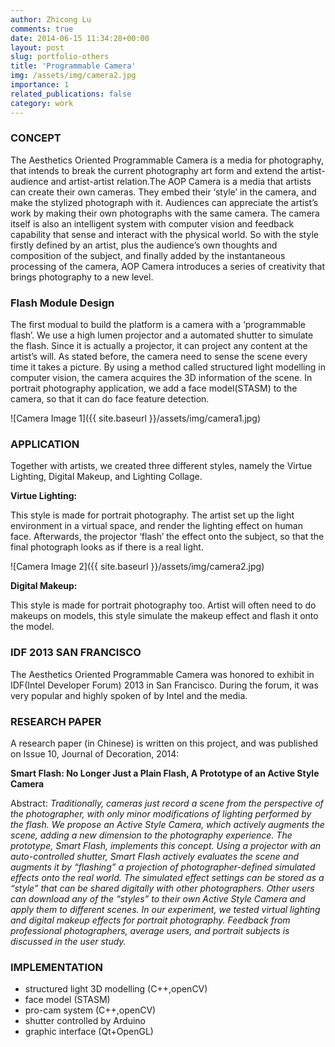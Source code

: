 ```yaml
---
author: Zhicong Lu
comments: true
date: 2014-06-15 11:34:28+00:00
layout: post
slug: portfolio-others
title: 'Programmable Camera'
img: /assets/img/camera2.jpg
importance: 1
related_publications: false
category: work
---
```


<h3><b>CONCEPT</b></h3>
<p>The Aesthetics Oriented Programmable Camera is a media for photography, that intends to break the current photography art form and extend the artist-audience and artist-artist relation.The AOP Camera is a media that artists can create their own cameras. They embed their ‘style’ in the camera, and make the stylized photograph with it. Audiences can appreciate the artist’s work by making their own photographs with the same camera. The camera itself is also an intelligent system with computer vision and feedback capability that sense and interact with the physical world. So with the style firstly defined by an artist, plus the audience’s own thoughts and composition of the subject, and finally added by the instantaneous processing of the camera, AOP Camera introduces a series of creativity that brings photography to a new level.</p>
<h3><b>Flash Module Design</b></h3>
<p>The first modual to build the platform is a camera with a ‘programmable flash’. We use a high lumen projector and a automated shutter to simulate the flash. Since it is actually a projector, it can project any content at the artist’s will. As stated before, the camera need to sense the scene every time it takes a picture. By using a method called structured light modelling in computer vision, the camera acquires the 3D information of the scene. In portrait photography application, we add a face model(STASM) to the camera, so that it can do face feature detection.</p>
![Camera Image 1]({{ site.baseurl }}/assets/img/camera1.jpg)
<h3><b>APPLICATION</b></h3>
<p>Together with artists, we created three different styles, namely the Virtue Lighting, Digital Makeup, and Lighting Collage.</p>
<p><b>Virtue Lighting:</b></p>
<p>This style is made for portrait photography. The artist set up the light environment in a virtual space, and render the lighting effect on human face. Afterwards, the projector ‘flash’ the effect onto the subject, so that the final photograph looks as if there is a real light.</p>
![Camera Image 2]({{ site.baseurl }}/assets/img/camera2.jpg)
<p class="p1"><span class="s1"><b>Digital Makeup:</b></span></p>
<p class="p1"><span class="s1">This style is made for portrait photography too. Artist will often need to do makeups on models, this style simulate the makeup effect and flash it onto the model.</span></p>
<h3><b>IDF 2013 SAN FRANCISCO</b></h3>
<p>The Aesthetics Oriented Programmable Camera was honored to exhibit in IDF(Intel Developer Forum) 2013 in San Francisco. During the forum, it was very popular and highly spoken of by Intel and the media.</p>
<h3></h3>
<h3><b>RESEARCH PAPER</b></h3>
<p>A research paper (in Chinese) is written on this project, and was published on Issue 10, Journal of Decoration, 2014:</p>
<b>Smart Flash: No Longer Just a Plain Flash, A Prototype of an Active Style Camera</b><br />
<p>Abstract: <em>Traditionally, cameras just record a scene from the perspective of the photographer, with only minor modifications of lighting performed by the flash. We propose an Active Style Camera, which actively augments the scene, adding a new dimension to the photography experience. The prototype, Smart Flash, implements this concept. Using a projector with an auto-controlled shutter, Smart Flash actively evaluates the scene and augments it by “flashing” a projection of photographer-defined simulated effects onto the real world. The simulated effect settings can be stored as a “style” that can be shared digitally with other photographers. Other users can download any of the “styles” to their own Active Style Camera and apply them to different scenes. In our experiment, we tested virtual lighting and digital makeup effects for portrait photography. Feedback from professional photographers, average users, and portrait subjects is discussed in the user study.</em></p>
<h3></h3>
<h3><b>IMPLEMENTATION</b></h3>
<ul>
<li>structured light 3D modelling (C++,openCV)</li>
<li>face model (STASM)</li>
<li>pro-cam system (C++,openCV)</li>
<li>shutter controlled by Arduino</li>
<li>graphic interface (Qt+OpenGL)</li>
</ul>
